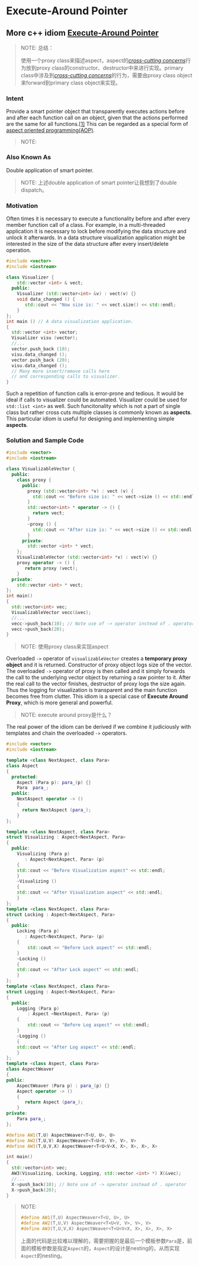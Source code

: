 # Execute-Around Pointer



## More c++ idiom [Execute-Around Pointer](https://en.wikibooks.org/wiki/More_C%2B%2B_Idioms/Execute-Around_Pointer)

> NOTE: 总结：
>
> 使用一个proxy class来描述aspect，aspect的[*cross-cutting concerns*](https://en.wikipedia.org/wiki/Aspect-oriented_programming)行为放到proxy class的constructor、destructor中来进行实现。primary class中涉及到[*cross-cutting concerns*](https://en.wikipedia.org/wiki/Aspect-oriented_programming)的行为，需要由proxy class object来forward到primary class object来实现。

### Intent

Provide a smart pointer object that transparently executes actions before and after each function call on an object, given that the actions performed are the same for all functions.[[1\]](https://en.wikibooks.org/wiki/More_C%2B%2B_Idioms/Execute-Around_Pointer#cite_note-1) This can be regarded as a special form of [aspect oriented programming(AOP)](https://en.wikipedia.org/wiki/Aspect-oriented_programming).

> NOTE: 

### Also Known As

Double application of smart pointer.

> NOTE: 上述double application of smart pointer让我想到了double dispatch。

### Motivation

Often times it is necessary to execute a functionality before and after every member function call of a class. For example, in a multi-threaded application it is necessary to lock before modifying the data structure and unlock it afterwards. In a data structure visualization application might be interested in the size of the data structure after every insert/delete operation.

```c++
#include <vector>
#include <iostream>

class Visualizer {
    std::vector <int> & vect;
  public:
    Visualizer (std::vector<int> &v) : vect(v) {}
    void data_changed () {
       std::cout << "Now size is: " << vect.size() << std::endl;
    }
};
int main () // A data visualization application.
{
  std::vector <int> vector;
  Visualizer visu (vector);
  //...
  vector.push_back (10);
  visu.data_changed ();
  vector.push_back (20);
  visu.data_changed ();
  // Many more insert/remove calls here
  // and corresponding calls to visualizer.
}
```

Such a repetition of function calls is error-prone and tedious. It would be ideal if calls to visualizer could be automated. Visualizer could be used for `std::list <int>` as well. Such funcitonality which is not a part of single class but rather cross cuts multiple classes is commonly known as **aspects**. This particular idiom is useful for designing and implementing simple **aspects**.

### Solution and Sample Code



```c++
#include <vector>
#include <iostream>

class VisualizableVector {
  public:
    class proxy {
      public:
        proxy (std::vector<int> *v) : vect (v) {
          std::cout << "Before size is: " << vect->size () << std::endl;
        }
        std::vector<int> * operator -> () {
          return vect;
        }
        ~proxy () {
          std::cout << "After size is: " << vect->size () << std::endl;
        }
      private:
        std::vector <int> * vect;
    };
    VisualizableVector (std::vector<int> *v) : vect(v) {}    
    proxy operator -> () {
       return proxy (vect);
    }
  private:
    std::vector <int> * vect;
};
int main()
{
  std::vector<int> vec;
  VisualizableVector vecc(&vec);
  //...
  vecc->push_back(10); // Note use of -> operator instead of . operator
  vecc->push_back(20);
}
```

> NOTE: 使用proxy class来实现aspect

Overloaded `->` operator of `visualizableVector` creates a **temporary proxy object** and it is returned. Constructor of proxy object logs size of the vector. The overloaded `->` operator of proxy is then called and it simply forwards the call to the underlying vector object by returning a raw pointer to it. After the real call to the vector finishes, destructor of proxy logs the size again. Thus the logging for visualization is transparent and the main function becomes free from clutter. This idiom is a special case of **Execute Around Proxy**, which is more general and powerful.

> NOTE: execute around proxy是什么？

The real power of the idiom can be derived if we combine it judiciously with templates and chain the overloaded `->` operators.

```c++
#include <vector>
#include <iostream>

template <class NextAspect, class Para>
class Aspect
{
  protected:
    Aspect (Para p): para_(p) {}
    Para  para_;
  public:
    NextAspect operator -> () 
    {
      return NextAspect (para_);
    }
};

template <class NextAspect, class Para>
struct Visualizing : Aspect<NextAspect, Para>
{
  public:
    Visualizing (Para p) 
       : Aspect<NextAspect, Para> (p) 
    {
	std::cout << "Before Visualization aspect" << std::endl;
    }
    ~Visualizing () 
    {
	std::cout << "After Visualization aspect" << std::endl;
    }
};
template <class NextAspect, class Para>
struct Locking : Aspect<NextAspect, Para>
{
  public:
    Locking (Para p) 
       : Aspect<NextAspect, Para> (p) 
    {
		std::cout << "Before Lock aspect" << std::endl;
    }
    ~Locking () 
    {
	std::cout << "After Lock aspect" << std::endl;
    }
};
template <class NextAspect, class Para>
struct Logging : Aspect<NextAspect, Para>
{
  public:
    Logging (Para p) 
        : Aspect <NextAspect, Para> (p) 
    {
		std::cout << "Before Log aspect" << std::endl;
    }
    ~Logging () 
    {
	std::cout << "After Log aspect" << std::endl;
    }
};
template <class Aspect, class Para>
class AspectWeaver 
{
public:
    AspectWeaver (Para p) : para_(p) {}    
    Aspect operator -> () 
    {
       return Aspect (para_);
    }
private:
	Para para_;
};

#define AW1(T,U) AspectWeaver<T<U, U>, U>
#define AW2(T,U,V) AspectWeaver<T<U<V, V>, V>, V>
#define AW3(T,U,V,X) AspectWeaver<T<U<V<X, X>, X>, X>, X>

int main()
{
  std::vector<int> vec;
  AW3(Visualizing, Locking, Logging, std::vector <int> *) X(&vec);
  //...
  X->push_back(10); // Note use of -> operator instead of . operator
  X->push_back(20);
}
```

> NOTE: 
>
> ```c++
> #define AW1(T,U) AspectWeaver<T<U, U>, U>
> #define AW2(T,U,V) AspectWeaver<T<U<V, V>, V>, V>
> #define AW3(T,U,V,X) AspectWeaver<T<U<V<X, X>, X>, X>, X>
> ```
>
> 上面的代码是比较难以理解的，需要把握的是最后一个模板参数`Para`是，前面的模板参数是指定`Aspect`的，`Aspect`的设计是nesting的，从而实现`Aspect`的nesting。


